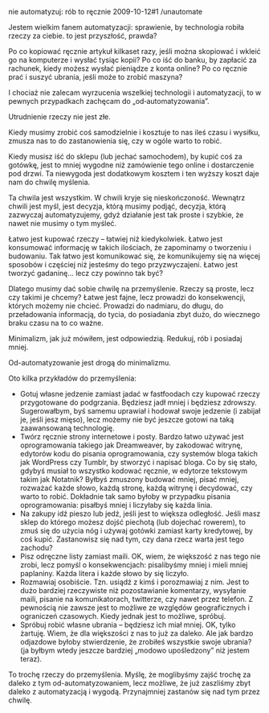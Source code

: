 nie automatyzuj: rób to ręcznie
2009-10-12#1
/unautomate

Jestem wielkim fanem automatyzacji: sprawienie, by technologia robiła rzeczy za ciebie. to jest przyszłość, prawda?

Po co kopiować ręcznie artykuł kilkaset razy, jeśli można skopiować i wkleić go na komputerze i wysłać tysiąc kopii? Po co iść do banku, by zapłacić za rachunek, kiedy możesz wysłać pieniądze z konta online? Po co ręcznie prać i suszyć ubrania, jeśli może to zrobić maszyna?

I chociaż nie zalecam wyrzucenia wszelkiej technologii i automatyzacji, to w pewnych przypadkach zachęcam do &#8222;od&#8209;automatyzowania&#8221;.

Utrudnienie rzeczy nie jest złe.

Kiedy musimy zrobić coś samodzielnie i kosztuje to nas ileś czasu i wysiłku, zmusza nas to do zastanowienia się, czy w ogóle warto to robić.

Kiedy musisz iść do sklepu (lub jechać samochodem), by kupić coś za gotówkę, jest to mniej wygodne niż zamówienie tego online i dostarczenie pod drzwi. Ta niewygoda jest dodatkowym kosztem i ten wyższy koszt daje nam do chwilę myślenia.

Ta chwila jest wszystkim. W chwili kryje się nieskończoność. Wewnątrz chwili jest myśl, jest decyzja, którą musimy podjąć, decyzja, którą zazwyczaj automatyzujemy, gdyż działanie jest tak proste i szybkie, że nawet nie musimy o tym myśleć.

Łatwo jest kupować rzeczy &#8211; łatwiej niż kiedykolwiek. Łatwo jest konsumować informację w takich ilościach, że zapominamy o tworzeniu i budowaniu. Tak łatwo jest komunikować się, że komunikujemy się na więcej sposobów i częściej niż jesteśmy do tego przyzwyczajeni. Łatwo jest tworzyć gadaninę&#8230; lecz czy powinno tak być?

Dlatego musimy dać sobie chwilę na przemyślenie. Rzeczy są proste, lecz czy takimi je chcemy? Łatwe jest fajne, lecz prowadzi do konsekwencji, których możemy nie chcieć. Prowadzi do nadmiaru, do długu, do przeładowania informacją, do tycia, do posiadania zbyt dużo, do wiecznego braku czasu na to co ważne.

Minimalizm, jak już mówiłem, jest odpowiedzią. Redukuj, rób i posiadaj mniej.

Od-automatyzowanie jest drogą do minimalizmu.

Oto kilka przykładów do przemyślenia:

* Gotuj własne jedzenie zamiast jadać w fastfoodach czy kupować rzeczy przygotowane do podgrzania. Będziesz jadł mniej i będziesz zdrowszy. Sugerowałbym, byś samemu uprawiał i hodował swoje jedzenie (i zabijał je, jeśli jesz mięso), lecz możemy nie być jeszcze gotowi na taką zaawansowaną technologię.
* Twórz ręcznie strony internetowe i posty. Bardzo łatwo używać jest oprogramowania takiego jak Dreamweaver, by zakodować witrynę, edytorów kodu do pisania oprogramowania, czy systemów bloga takich jak WordPress czy Tumblr, by stworzyć i napisać bloga. Co by się stało, gdybyś musiał to wszystko kodować ręcznie, w edytorze tekstowym takim jak Notatnik? Byłbyś zmuszony budować mniej, pisać mniej, rozważać każde słowo, każdą stronę, każdą witrynę i decydować, czy warto to robić. Dokładnie tak samo byłoby w przypadku pisania oprogramowania: pisałbyś mniej i liczyłaby się każda linia.
* Na zakupy idź pieszo lub jedź, jeśli jest to większa odległość. Jeśli masz sklep do którego możesz dojść piechotą (lub dojechać rowerem), to zmuś się do użycia nóg i używaj gotówki zamiast karty kredytowej, by coś kupić. Zastanowisz się nad tym, czy dana rzecz warta jest tego zachodu?
* Pisz odręczne listy zamiast maili. OK, wiem, że większość z nas tego nie zrobi, lecz pomyśl o konsekwencjach: pisalibyśmy mniej i mieli mniej paplaniny. Każda litera i każde słowo by się liczyło.
* Rozmawiaj osobiście. Tzn. usiądź z kimś i porozmawiaj z nim. Jest to dużo bardziej rzeczywiste niż pozostawianie komentarzy, wysyłanie maili, pisanie na komunikatorach, twitterze, czy nawet przez telefon. Z pewnością nie zawsze jest to możliwe ze względów geograficznych i ograniczeń czasowych. Kiedy jednak jest to możliwe, spróbuj.
* Spróbuj robić własne ubrania &#8211; będziesz ich miał mniej. OK, tylko żartuję. Wiem, że dla większości z nas to już za daleko. Ale jak bardzo odjazdowe byłoby stwierdzenie, że zrobiłeś wszystkie swoje ubrania? (ja byłbym wtedy jeszcze bardziej &#8222;modowo upośledzony&#8221; niż jestem teraz).

To trochę rzeczy do przemyślenia. Myślę, że moglibyśmy zajść trochę za daleko z tym od-automatyzowaniem, lecz możliwe, że już zaszliśmy zbyt daleko z automatyzacją i wygodą. Przynajmniej zastanów się nad tym przez chwilę.
